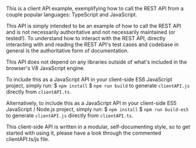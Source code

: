 This is a client API example, exemplifying how to call the REST API from a couple popular languages: TypeScript and JavaScript.

This API is simply intended to be an example of how to call the REST API and is not necessarily authoritative and not necessarily maintained (or tested!). To understand how to interact with the REST API, directly interacting with and reading the REST API's test cases and codebase in general is the authoritative form of documentation.

This API does not depend on any libraries outside of what's included in the browser's V8 JavaScript engine.

To include this as a JavaScript API in your client-side ES6 JavaScript project, simply run:
$ `npm install`
$ `npm run build` to generate `clientAPI.js` directly from `clientAPI.ts`.

Alternatively, to include this as a JavaScript API in your client-side ES5 JavaScript / Node.js project, simply run:
$ `npm install`
$ `npm run build-es5` to generate `clientAPI.js` directly from `clientAPI.ts`.

This client-side API is written in a modular, self-documenting style, so to get started with using it, please have a look through the commented clientAPI.ts/js file.